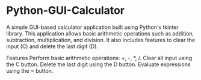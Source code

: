 # Python-GUI-Calculator
A simple GUI-based calculator application built using Python's tkinter library. This application allows basic arithmetic operations such as addition, subtraction, multiplication, and division. It also includes features to clear the input (C) and delete the last digit (D).

Features
Perform basic arithmetic operations: +, -, *, /.
Clear all input using the C button.
Delete the last digit using the D button.
Evaluate expressions using the = button.

